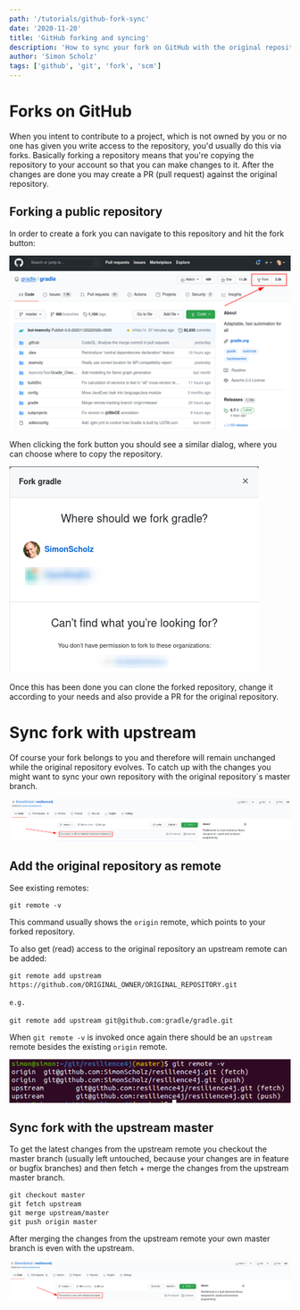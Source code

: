 ```yaml
---
path: '/tutorials/github-fork-sync'
date: '2020-11-20'
title: 'GitHub forking and syncing'
description: 'How to sync your fork on GitHub with the original repository'
author: 'Simon Scholz'
tags: ['github', 'git', 'fork', 'scm']
---
```


# Forks on GitHub

When you intent to contribute to a project, which is not owned by you or no one has given you write access to the repository, you'd usually do this via forks.
Basically forking a repository means that you're copying the repository to your account so that you can make changes to it.
After the changes are done you may create a PR (pull request) against the original repository.

## Forking a public repository

In order to create a fork you can navigate to this repository and hit the fork button:

![GitHub fork button](./fork-button-github.png)

When clicking the fork button you should see a similar dialog, where you can choose where to copy the repository.

![GitHub fork button](./fork-dialog-github.png)

Once this has been done you can clone the forked repository, change it according to your needs and also provide a PR for the original repository.

# Sync fork with upstream

Of course your fork belongs to you and therefore will remain unchanged while the original repository evolves.
To catch up with the changes you might want to sync your own repository with the original repository`s master branch.

![Branch behind forked repo](./branch-behind-forked-repo.png)

## Add the original repository as remote

See existing remotes:

```shell
git remote -v
```

This command usually shows the `origin` remote, which points to your forked repository.

To also get (read) access to the original repository an upstream remote can be added:

```shell
git remote add upstream https://github.com/ORIGINAL_OWNER/ORIGINAL_REPOSITORY.git

e.g.

git remote add upstream git@github.com:gradle/gradle.git
```

When `git remote -v` is invoked once again there should be an `upstream` remote besides the existing `origin` remote.

![git remote -v command](./git-remote-v.png)

## Sync fork with the upstream master

To get the latest changes from the upstream remote you checkout the master branch (usually left untouched, because your changes are in feature or bugfix branches) and then fetch + merge the changes from the upstream master branch.

```shell
git checkout master
git fetch upstream
git merge upstream/master
git push origin master
```

After merging the changes from the upstream remote your own master branch is even with the upstream.

![Branch even with forked repo](./branch-even-forked-repo.png)
